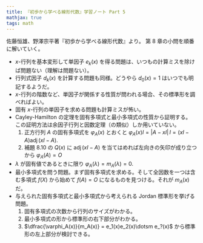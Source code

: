 ```yaml
---
title: 『初歩から学べる線形代数』学習ノート Part 5
mathjax: true
tags: math
---
```


佐藤恒雄、野澤宗平著『初歩から学べる線形代数』より。
第 8 章の小問を順番に解いていく。

* $x$-行列を基本変形して単因子 $e_k(x)$ を得る問題は、いつもの計算ミスを除けば問題ない（理解は問題ない）。
* 行列式因子 $d_k(x)$ を計算する問題も同様。どうやら $d_0(x) = 1$ はいつでも明記するようだ。
* $x$-行列の階数など、単因子が関係する性質が問われる場合、その標準形を調べればよい。
* 固有 $x$-行列の単因子を求める問題も計算ミスが怖い。
* Cayley-Hamilton の定理を固有多項式と最小多項式の性質から証明する。
  この証明方法は余因子行列と因数定理（の類似）しか用いていない。
  1. 正方行列 $A$ の固有多項式を $\varphi_A(x)$ とおくと $\varphi_A(x)I = \lvert A - xI \rvert\,I = (xI - A)\operatorname{adj}(xI - A).$
  2. 補題 8.10 の $Q(x)$ に $\operatorname{adj}(xI - A)$ を当てはめれば左向きの矢印が成り立つから $\varphi_A(A) = O$
* $\lambda$ が固有値であるときに限り $\varphi_A(\lambda) = m_A(\lambda) = 0.$
* 最小多項式を問う問題。まず固有多項式を求める。そして全因数を一つは含む多項式 $f(X)$ から始めて $f(A) = O$ になるものを見つける。それが $m_A(x)$ だ。
* 与えられた固有多項式と最小多項式から考えられる Jordan 標準形を挙げる問題。
  1. 固有多項式の次数から行列のサイズがわかる。
  2. 最小多項式の形から標準形の右下部分がわかる。
  3. $\dfrac{\varphi_A(x)}{m_A(x)} = e_1(x)e_2(x)\dotsm e_?(x)$ から標準形の左上部分が検討できる。

